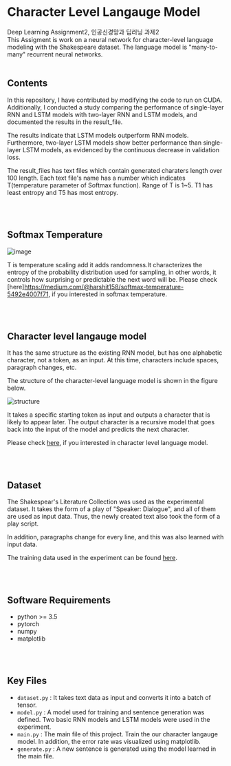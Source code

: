 # Character Level Langauge Model

Deep Learning Assignment2, 인공신경망과 딥러닝 과제2  
This Assigment is work on a neural network for character-level language modeling with the Shakespeare dataset. The language model is "many-to-many" recurrent neural networks.
<br></br>

## Contents
In this repository, I have contributed by modifying the code to run on CUDA. Additionally, I conducted a study comparing the performance of single-layer RNN and LSTM models with two-layer RNN and LSTM models, and documented the results in the result_file.

The results indicate that LSTM models outperform RNN models. Furthermore, two-layer LSTM models show better performance than single-layer LSTM models, as evidenced by the continuous decrease in validation loss.

The result_files has text files which contain generated charaters length over 100 length. Each text file's name has a number which indicates T(temperature parameter of Softmax function). Range of T is 1~5. T1 has least entropy and T5 has most entropy. 

<br></br>

## Softmax Temperature

![image](https://github.com/jewookwak/Language-Modeling/assets/65706899/58486d44-ef78-41a9-b1d8-45c4ab6fd830)

T is temperature scaling add it adds randomness.It characterizes the entropy of the probability distribution used for sampling, in other words, it controls how surprising or predictable the next word will be.
Please check [here]https://medium.com/@harshit158/softmax-temperature-5492e4007f71, if you interested in softmax temperature.

<br></br>


## Character level langauge model

It has the same structure as the existing RNN model, but has one alphabetic character, not a token, as an input. At this time, characters include spaces, paragraph changes, etc.

The structure of the character-level language model is shown in the figure below.

![structure](https://user-images.githubusercontent.com/42087965/140010696-65ff1b41-8a6c-4716-b1a2-4d28c1c580bb.png)

It takes a specific starting token as input and outputs a character that is likely to appear later. The output character is a recursive model that goes back into the input of the model and predicts the next character.

Please check [here](https://towardsdatascience.com/character-level-language-model-1439f5dd87fe), if you interested in character level language model.

<br></br>

## Dataset

The Shakespear's Literature Collection was used as the experimental dataset. It takes the form of a play of "Speaker: Dialogue", and all of them are used as input data. Thus, the newly created text also took the form of a play script.

In addition, paragraphs change for every line, and this was also learned with input data.

The training data used in the experiment can be found [here](https://github.com/Kiminjo/Character-level-language-model/blob/main/data/shakespeare_train.txt).

<br></br>

## Software Requirements

- python >= 3.5
- pytorch
- numpy 
- matplotlib

<br></br>

## Key Files

- `dataset.py` : It takes text data as input and converts it into a batch of tensor.
- `model.py` : A model used for training and sentence generation was defined. Two basic RNN models and LSTM models were used in the experiment.
- `main.py` : The main file of this project. Train the our character langauge model. In addition, the error rate was visualized using matplotlib.
- `generate.py` : A new sentence is generated using the model learned in the main file.
